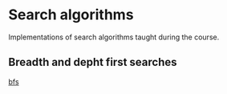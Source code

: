# Search algorithms

Implementations of search algorithms taught during the course.

## Breadth and depht first searches

[bfs](./bfs.py)
